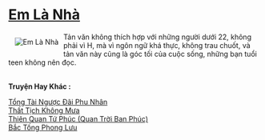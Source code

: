 <a href="https://utruyen.com/em-la-nha/12165/" title="Em Là Nhà"><h1>Em Là Nhà</h1></a><div style="display:table"><img align="right" style="float: left; padding: 10px;" src="https://utruyen.com/images/story/200x260/em-la-nha.jpg" alt="Em Là Nhà">Tản văn không thích hợp với những người dưới 22, không phải vì H, mà vì ngôn ngữ khá thực, không trau chuốt, và tản văn này cũng là góc tối của cuộc sống, những bạn tuổi teen không nên đọc.</div><p><br><b>Truyện Hay Khác :</b></p><a href="https://utruyen.com/tong-tai-nguoc-dai-phu-nhan/15804/" alt="Tổng Tài Ngược Đãi Phu Nhân">Tổng Tài Ngược Đãi Phu Nhân</a><br/><a href="https://github.com/quanluxury/truyenhot/tree/master/truyenhay/2763/" alt="Thất Tịch Không Mưa">Thất Tịch Không Mưa</a><br/><a href="https://dammyh.wordpress.com/2019/11/07/thien-quan-tu-phuc-quan-troi-ban-phuc/" alt="Thiên Quan Tứ Phúc (Quan Trời Ban Phúc)">Thiên Quan Tứ Phúc (Quan Trời Ban Phúc)</a><br/><a href="https://github.com/quanluxury/truyenhot/tree/master/truyenhay/12444/" alt="Bắc Tống Phong Lưu">Bắc Tống Phong Lưu</a><br/>